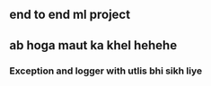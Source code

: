 ## end to end ml project
## ab hoga maut ka khel hehehe
###  Exception and logger with utlis bhi sikh liye